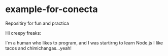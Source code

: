 # example-for-conecta
Repositiry for fun and practica

Hi creepy freaks:

I´m a human who likes to program, and I was startirng to learn Node.js
I like tacos and chimichangas...yeah!
